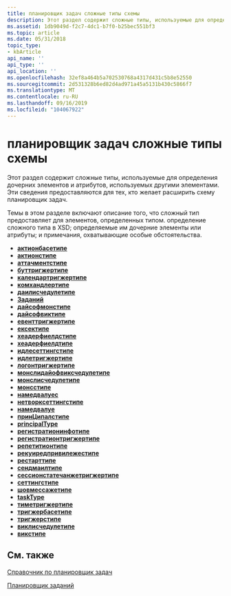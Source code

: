 ```yaml
---
title: планировщик задач сложные типы схемы
description: Этот раздел содержит сложные типы, используемые для определения дочерних элементов и атрибутов, используемых другими элементами. Эти сведения предоставляются для тех, кто желает расширить схему планировщик задач.
ms.assetid: 1db9049d-f2c7-4dc1-b7f0-b25bec551bf3
ms.topic: article
ms.date: 05/31/2018
topic_type:
- kbArticle
api_name: ''
api_type: ''
api_location: ''
ms.openlocfilehash: 32ef8a464b5a702530768a4317d431c5b8e52550
ms.sourcegitcommit: 2d531328b6ed82d4ad971a45a5131b430c5866f7
ms.translationtype: MT
ms.contentlocale: ru-RU
ms.lasthandoff: 09/16/2019
ms.locfileid: "104067922"
---
```

# <a name="task-scheduler-schema-complex-types"></a>планировщик задач сложные типы схемы

Этот раздел содержит сложные типы, используемые для определения дочерних элементов и атрибутов, используемых другими элементами. Эти сведения предоставляются для тех, кто желает расширить схему планировщик задач.

Темы в этом разделе включают описание того, что сложный тип предоставляет для элементов, определенных типом. определение сложного типа в XSD; определяемые им дочерние элементы или атрибуты; и примечания, охватывающие особые обстоятельства.

-   [**актионбасетипе**](taskschedulerschema-actionbasetype-complextype.md)
-   [**актионстипе**](taskschedulerschema-actionstype-complextype.md)
-   [**аттачментстипе**](taskschedulerschema-attachmentstype-complextype.md)
-   [**буттригжертипе**](taskschedulerschema-boottriggertype-complextype.md)
-   [**календартригжертипе**](taskschedulerschema-calendartriggertype-complextype.md)
-   [**комхандлертипе**](taskschedulerschema-comhandlertype-complextype.md)
-   [**даилисчедулетипе**](taskschedulerschema-dailyscheduletype-complextype.md)
-   [**Заданий**](taskschedulerschema-datatype-complextype.md)
-   [**дайсофмонстипе**](taskschedulerschema-daysofmonthtype-complextype.md)
-   [**дайсофвиктипе**](taskschedulerschema-daysofweektype-complextype.md)
-   [**евенттригжертипе**](taskschedulerschema-eventtriggertype-complextype.md)
-   [**ексектипе**](taskschedulerschema-exectype-complextype.md)
-   [**хеадерфиелдстипе**](taskschedulerschema-headerfieldstype-complextype.md)
-   [**хеадерфиелдтипе**](taskschedulerschema-headerfieldtype-complextype.md)
-   [**идлесеттингстипе**](taskschedulerschema-idlesettingstype-complextype.md)
-   [**идлетригжертипе**](taskschedulerschema-idletriggertype-complextype.md)
-   [**логонтригжертипе**](taskschedulerschema-logontriggertype-complextype.md)
-   [**монслидайофвиксчедулетипе**](taskschedulerschema-monthlydayofweekscheduletype-complextype.md)
-   [**монслисчедулетипе**](taskschedulerschema-monthlyscheduletype-complextype.md)
-   [**монсстипе**](taskschedulerschema-monthstype-complextype.md)
-   [**намедвалуес**](taskschedulerschema-namedvalues-complextype.md)
-   [**нетворксеттингстипе**](taskschedulerschema-networksettingstype-complextype.md)
-   [**намедвалуе**](schema-namedvalue-complextype.md)
-   [**принЦипалстипе**](taskschedulerschema-principalstype-complextype.md)
-   [**principalType**](taskschedulerschema-principaltype-complextype.md)
-   [**регистратионинфотипе**](taskschedulerschema-registrationinfotype-complextype.md)
-   [**регистратионтригжертипе**](taskschedulerschema-registrationtriggertype-complextype.md)
-   [**репетитионтипе**](taskschedulerschema-repetitiontype-complextype.md)
-   [**рекуиредпривилежестипе**](taskschedulerschema-requiredprivilegestype-complextype.md)
-   [**рестарттипе**](taskschedulerschema-restarttype-complextype.md)
-   [**сендмаилтипе**](taskschedulerschema-sendemailtype-complextype.md)
-   [**сессионстатечанжетригжертипе**](taskschedulerschema-sessionstatechangetriggertype-complextype.md)
-   [**сеттингстипе**](taskschedulerschema-settingstype-complextype.md)
-   [**шовмессажетипе**](taskschedulerschema-showmessagetype-complextype.md)
-   [**taskType**](taskschedulerschema-tasktype-complextype.md)
-   [**тиметригжертипе**](taskschedulerschema-timetriggertype-complextype.md)
-   [**тригжербасетипе**](taskschedulerschema-triggerbasetype-complextype.md)
-   [**тригжерстипе**](taskschedulerschema-triggerstype-complextype.md)
-   [**виклисчедулетипе**](taskschedulerschema-weeklyscheduletype-complextype.md)
-   [**викстипе**](taskschedulerschema-weekstype-complextype.md)

## <a name="related-topics"></a>См. также

<dl> <dt>

[Справочник по планировщик задач](task-scheduler-reference.md)
</dt> <dt>

[Планировщик заданий](task-scheduler-start-page.md)
</dt> </dl>

 

 




